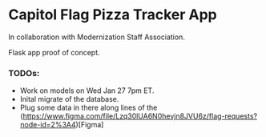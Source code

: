 # Capitol Flag Pizza Tracker App

In collaboration with Modernization Staff Association.

Flask app proof of concept.

### TODOs:
* Work on models on Wed Jan 27 7pm ET.
* Inital migrate of the database.
* Plug some data in there along lines of the (https://www.figma.com/file/Lzq30lUA6N0hevjn8JVU6z/flag-requests?node-id=2%3A4)[Figma]

